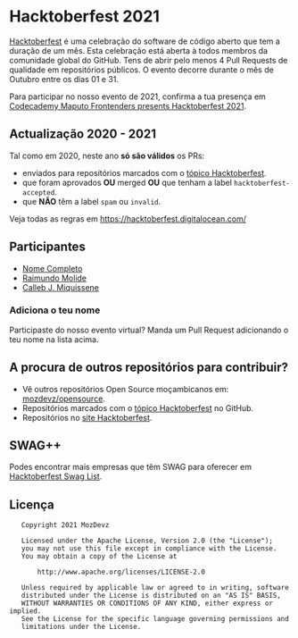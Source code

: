 # Hacktoberfest 2021

[Hacktoberfest](https://hacktoberfest.digitalocean.com) é uma celebração do software de código aberto que tem a duração de um mês.
Esta celebração está aberta à todos membros da comunidade global do GitHub. Tens de abrir pelo menos 4 Pull Requests de qualidade em repositórios
públicos.
O evento decorre durante o mês de Outubro entre os dias 01 e 31.

Para participar no nosso evento de 2021, confirma a tua presença em [Codecademy Maputo Frontenders presents Hacktoberfest 2021](https://community.codecademy.com/events/details/codecademy-maputo-frontenders-presents-hacktoberfest-2021/).

## Actualização 2020 - 2021

Tal como em 2020, neste ano **só são válidos** os PRs:
- enviados para repositórios marcados com o [tópico Hacktoberfest](https://github.com/topics/hacktoberfest).
- que foram aprovados **OU** merged **OU** que tenham a label `hacktoberfest-accepted`.
- que **NÃO** têm a label `spam` ou `invalid`.

Veja todas as regras em https://hacktoberfest.digitalocean.com/

## Participantes
- [Nome Completo](https://github.com/username)
- [Raimundo Molide](https://github.com/raymolide)
- [Calleb J. Miquissene](https://github.com/callebdev)

### Adiciona o teu nome

Participaste do nosso evento virtual? Manda um Pull Request adicionando o teu nome na lista acima.

## A procura de outros repositórios para contribuir?

- Vê outros repositórios Open Source moçambicanos em: [mozdevz/opensource](https://github.com/mozdevz/opensource).
- Repositórios marcados com o [tópico Hacktoberfest](https://github.com/topics/hacktoberfest) no GitHub.
- Repositórios no [site Hacktoberfest](https://hacktoberfest.digitalocean.com/#projects).

## SWAG++

Podes encontrar mais empresas que têm SWAG para oferecer em [Hacktoberfest Swag List](https://hacktoberfest-swag-list.netlify.com/).


## Licença
       Copyright 2021 MozDevz

       Licensed under the Apache License, Version 2.0 (the "License");
       you may not use this file except in compliance with the License.
       You may obtain a copy of the License at

           http://www.apache.org/licenses/LICENSE-2.0

       Unless required by applicable law or agreed to in writing, software
       distributed under the License is distributed on an "AS IS" BASIS,
       WITHOUT WARRANTIES OR CONDITIONS OF ANY KIND, either express or implied.
       See the License for the specific language governing permissions and
       limitations under the License.

